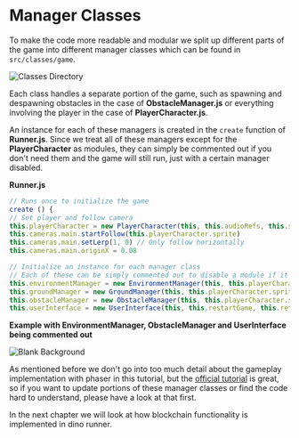 ---
---

# Manager Classes

To make the code more readable and modular we split up different parts of the game into different manager classes which can be found in `src/classes/game`.

![Classes Directory](/img/docs/tech/sample-game/game-classes.png)

Each class handles a separate portion of the game, such as spawning and despawning obstacles in the case of **ObstacleManager.js** or everything involving the player in the case of **PlayerCharacter.js**.

An instance for each of these managers is created in the `create` function of **Runner.js**.
Since we treat all of these managers except for the **PlayerCharacter** as modules, they can simply be commented out if you don't need them and the game will still run, just with a certain manager disabled.

**Runner.js**

``` javascript
// Runs once to initialize the game
create () { 
// Set player and follow camera
this.playerCharacter = new PlayerCharacter(this, this.audioRefs, this.selectedCharSprite)
this.cameras.main.startFollow(this.playerCharacter.sprite)
this.cameras.main.setLerp(1, 0) // Only follow horizontally
this.cameras.main.originX = 0.08

// Initialize an instance for each manager class
// Each of these can be simply commented out to disable a module if it isn't needed
this.environmentManager = new EnvironmentManager(this, this.playerCharacter.sprite, this.selectedCloudSprite)
this.groundManager = new GroundManager(this, this.playerCharacter.sprite)
this.obstacleManager = new ObstacleManager(this, this.playerCharacter.sprite, this.selectedObstacleSprite)
this.userInterface = new UserInterface(this, this.restartGame, this.returnToMenu, this.audioRefs)
```

**Example with EnvironmentManager, ObstacleManager and UserInterface being commented out**

![Blank Background](/img/docs/tech/sample-game/game-blank-bg.png)

As mentioned before we don't go into too much detail about the gameplay implementation with phaser in this tutorial, but the [official tutorial](https://phaser.io/tutorials/getting-started-phaser3) is great, so if you want to update portions of these manager classes or find the code hard to understand, please have a look at that first.

In the next chapter we will look at how blockchain functionality is implemented in dino runner.